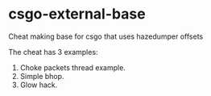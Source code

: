 # csgo-external-base
Cheat making base for csgo that uses hazedumper offsets

The cheat has 3 examples:
1. Choke packets thread example.
2. Simple bhop.
3. Glow hack.
